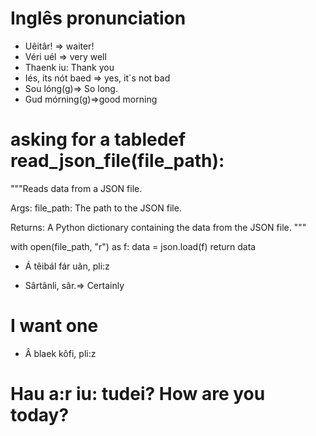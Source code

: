 # Inglês  pronunciation

- Uêitâr! => waiter!
- Véri uél => very well
- Thaenk iu: Thank you
- Iés, its nót baed => yes, it´s not bad
- Sou lóng(g)=> So long.
- Gud mórning(g)=>good morning

# asking for a tabledef read_json_file(file_path):
  """Reads data from a JSON file.

  Args:
    file_path: The path to the JSON file.

  Returns:
    A Python dictionary containing the data from the JSON file.
  """

  with open(file_path, "r") as f:
    data = json.load(f)
  return data

- Á têibál fár uãn, pli:z

- Sârtânli, sâr.=> Certainly

# I want one 
- Â blaek kôfi, pli:z

# Hau a:r iu: tudei? How are you today?